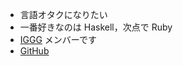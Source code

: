 - 言語オタクになりたい
- 一番好きなのは Haskell，次点で Ruby
- [IGGG](https://www.iggg.org) メンバーです
- [GitHub](https://github.com/matsubara0507/)
